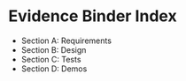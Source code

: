 # Evidence Binder Index

- Section A: Requirements
- Section B: Design
- Section C: Tests
- Section D: Demos
